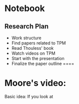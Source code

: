 # Notebook

## Research Plan

- Work structure
- Find papers related to TPM
- Read Thouless' book
- Watch videos on TPM
- Start with the presentation
- Finalize the paper outline
====

# Moore's video:

Basic idea:
If you look at 